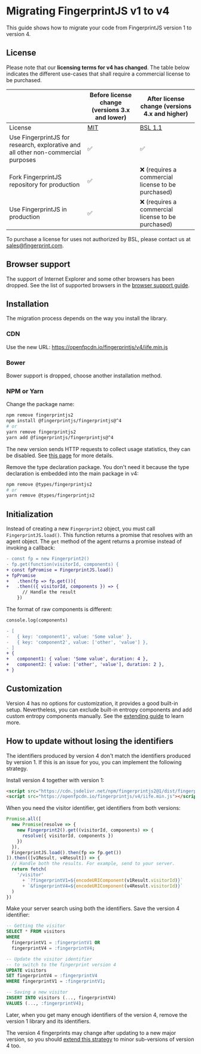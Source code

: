 # Migrating FingerprintJS v1 to v4

This guide shows how to migrate your code from FingerprintJS version 1 to version 4.

## License

Please note that our **licensing terms for v4 has changed**. The table below indicates the different use-cases that shall require a commercial license to be purchased.

| | Before license change (versions 3.x and lower) | After license change (versions 4.x and higher) |
|----------|----------|----------|
| License | [MIT](https://opensource.org/license/mit/) | [BSL 1.1](../../LICENSE) |
| Use FingerprintJS for research, explorative and all other non-commercial purposes | ✅ | ✅ |
| Fork FingerprintJS repository for production | ✅ | ❌ (requires a commercial license to be purchased) |
| Use FingerprintJS in production | ✅ | ❌ (requires a commercial license to be purchased) |

To purchase a license for uses not authorized by BSL, please contact us at [sales@fingerprint.com](mailto:sales@fingerprint.com?subject=Interested%20in%20FingerprintJS%20commercial%20license).

## Browser support

The support of Internet Explorer and some other browsers has been dropped.
See the list of supported browsers in the [browser support guide](../browser_support.md).

## Installation

The migration process depends on the way you install the library.

### CDN

Use the new URL: https://openfpcdn.io/fingerprintjs/v4/iife.min.js

### Bower

Bower support is dropped, choose another installation method.

### NPM or Yarn

Change the package name:

```bash
npm remove fingerprintjs2
npm install @fingerprintjs/fingerprintjs@^4
# or
yarn remove fingerprintjs2
yarn add @fingerprintjs/fingerprintjs@^4
```

The new version sends HTTP requests to collect usage statistics, they can be disabled.
See [this page](../api.md#webpackrollupnpmyarn) for more details.

Remove the type declaration package.
You don't need it because the type declaration is embedded into the main package in v4:

```bash
npm remove @types/fingerprintjs2
# or
yarn remove @types/fingerprintjs2
```

## Initialization

Instead of creating a new `Fingerprint2` object, you must call `FingerprintJS.load()`.
This function returns a promise that resolves with an agent object.
The `get` method of the agent returns a promise instead of invoking a callback:

```diff
- const fp = new Fingerprint2()
- fp.get(function(visitorId, components) {
+ const fpPromise = FingerprintJS.load()
+ fpPromise
+   .then(fp => fp.get()){
+   .then(({ visitorId, components }) => {
      // Handle the result
    })
```

The format of raw components is different:

```diff
console.log(components)

- [
-   { key: 'component1', value: 'Some value' },
-   { key: 'component2', value: ['other', 'value'] },
- ]
+ {
+   component1: { value: 'Some value', duration: 4 },
+   component2: { value: ['other', 'value'], duration: 2 },
+ }
```

## Customization

Version 4 has no options for customization, it provides a good built-in setup.
Nevertheless, you can exclude built-in entropy components and add custom entropy components manually.
See the [extending guide](../extending.md) to learn more.

## How to update without losing the identifiers

The identifiers produced by version 4 don't match the identifiers produced by version 1.
If this is an issue for you, you can implement the following strategy.

Install version 4 together with version 1:

```html
<script src="https://cdn.jsdelivr.net/npm/fingerprintjs2@1/dist/fingerprint2.min.js"></script>
<script src="https://openfpcdn.io/fingerprintjs/v4/iife.min.js"></script>
```

When you need the visitor identifier, get identifiers from both versions:

```js
Promise.all([
  new Promise(resolve => {
    new Fingerprint2().get((visitorId, components) => {
      resolve({ visitorId, components })
    })
  }),
  FingerprintJS.load().then(fp => fp.get())
]).then(([v1Result, v4Result]) => {
  // Handle both the results. For example, send to your server.
  return fetch(
    '/visitor'
      + `?fingerprintV1=${encodeURIComponent(v1Result.visitorId)}`
      + `&fingerprintV4=${encodeURIComponent(v4Result.visitorId)}`
  )
})
```

Make your server search using both the identifiers. Save the version 4 identifier:

```sql
-- Getting the visitor
SELECT * FROM visitors
WHERE
  fingerprintV1 = :fingerprintV1 OR
  fingerprintV4 = :fingerprintV4;

-- Update the visitor identifier
-- to switch to the fingerprint version 4
UPDATE visitors
SET fingerprintV4 = :fingerprintV4
WHERE fingerprintV1 = :fingerprintV1;

-- Saving a new visitor
INSERT INTO visitors (..., fingerprintV4)
VALUES (..., :fingerprintV4);
```

Later, when you get many enough identifiers of the version 4, remove the version 1 library and its identifiers.

The version 4 fingerprints may change after updating to a new major version, so you should
[extend this strategy](../version_policy.md#how-to-update-without-losing-the-identifiers) to minor sub-versions of version 4 too.
